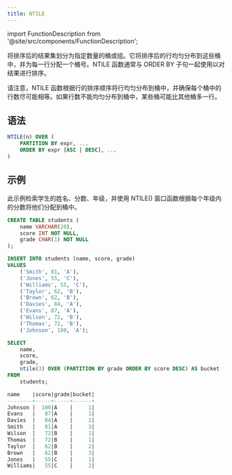 ```yaml
---
title: NTILE
---
```

import FunctionDescription from '@site/src/components/FunctionDescription';

<FunctionDescription description="引入版本: v1.1.50"/>

将排序后的结果集划分为指定数量的桶或组。它将排序后的行均匀分布到这些桶中，并为每一行分配一个桶号。NTILE 函数通常与 ORDER BY 子句一起使用以对结果进行排序。

请注意，NTILE 函数根据行的排序顺序将行均匀分布到桶中，并确保每个桶中的行数尽可能相等。如果行数不能均匀分布到桶中，某些桶可能比其他桶多一行。

## 语法

```sql
NTILE(n) OVER (
	PARTITION BY expr, ...
	ORDER BY expr [ASC | DESC], ...
)
```

## 示例

此示例检索学生的姓名、分数、年级，并使用 NTILE() 窗口函数根据每个年级内的分数将他们分配到桶中。

```sql
CREATE TABLE students (
    name VARCHAR(20),
    score INT NOT NULL,
    grade CHAR(1) NOT NULL
);

INSERT INTO students (name, score, grade)
VALUES
    ('Smith', 81, 'A'),
    ('Jones', 55, 'C'),
    ('Williams', 55, 'C'),
    ('Taylor', 62, 'B'),
    ('Brown', 62, 'B'),
    ('Davies', 84, 'A'),
    ('Evans', 87, 'A'),
    ('Wilson', 72, 'B'),
    ('Thomas', 72, 'B'),
    ('Johnson', 100, 'A');

SELECT
    name,
    score,
    grade,
    ntile(3) OVER (PARTITION BY grade ORDER BY score DESC) AS bucket
FROM
    students;

name    |score|grade|bucket|
--------+-----+-----+------+
Johnson |  100|A    |     1|
Evans   |   87|A    |     1|
Davies  |   84|A    |     2|
Smith   |   81|A    |     3|
Wilson  |   72|B    |     1|
Thomas  |   72|B    |     1|
Taylor  |   62|B    |     2|
Brown   |   62|B    |     3|
Jones   |   55|C    |     1|
Williams|   55|C    |     2|
```